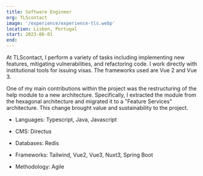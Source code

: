 ```yaml
---
title: Software Engineer
org: TLScontact
image: '/experience/experience-tls.webp'
location: Lisbon, Portugal
start: 2023-06-01
end:
---
```


At TLScontact, I perform a variety of tasks including implementing new features, mitigating vulnerabilities, and refactoring code. I work directly with institutional tools for issuing visas. The frameworks used are Vue 2 and Vue 3.

One of my main contributions within the project was the restructuring of the help module to a new architecture. Specifically, I extracted the module from the hexagonal architecture and migrated it to a "Feature Services" architecture. This change brought value and sustainability to the project.

- Languages: Typescript, Java, Javascript

- CMS: Directus

- Databases: Redis

- Frameworks: Tailwind, Vue2, Vue3, Nuxt3, Spring Boot

- Methodology: Agile
